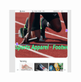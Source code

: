 <div id="top"></div>

<!-- PROJECT LOGO -->
<br />
<div align="center">
  <a href="https://github.com/github_username/repo_name">
    <img src="./figma.png" alt="Logo" width="100" height="100">
  </a>
